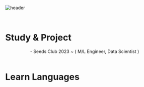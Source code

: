 ![header](https://capsule-render.vercel.app/api?type=waving&color=auto&height=300&section=header&text=minseong0213&fontSize=90&animation=fadeIn&fontAlignY=38&desc=M/L%20Engineer,%20Data%20Scientist&descAlignY=60&descAlign=70)

<br/>

# Study & Project

<div align="center">
    - Seeds Club 2023 ~ ( M/L Engineer, Data Scientist )
</div>

<br/>

# Learn Languages

<div align="center">
    <img alt="Html" src ="https://img.shields.io/badge/HTML5-E34F26.svg?&style=for-the-badge&logo=HTML5&logoColor=white%22/%3E
    <img alt="Css" src ="https://img.shields.io/badge/CSS3-1572B6.svg?&style=for-the-badge&logo=CSS3&logoColor=white%22/%3E
    <img alt="JavaScript" src ="https://img.shields.io/badge/JavaScriipt-F7DF1E.svg?&style=for-the-badge&logo=JavaScript&logoColor=white%22/%3E
    <img alt="Python" src ="https://img.shields.io/badge/Python-3776AB.svg?&style=for-the-badge&logo=Python&logoColor=white%22/%3E
    <img alt="R" src ="https://img.shields.io/badge/R-276DC3.svg?&style=for-the-badge&logo=R&logoColor=white%22/%3E
</div>
